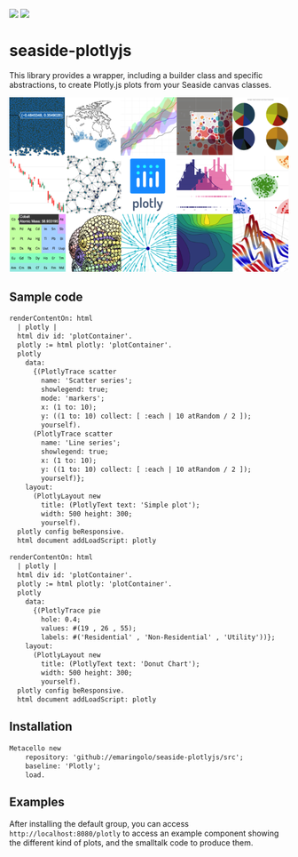 <img src="https://avatars.githubusercontent.com/u/8545049?s=200&v=4" height="70"> <a href="https://plotly.com/javascript/"><img src="https://images.plot.ly/logo/plotlyjs-logo@2x.png" height="70"></a>

# seaside-plotlyjs
This library provides a wrapper, including a builder class and specific abstractions, to create Plotly.js plots from your Seaside canvas classes.

<p align="center">
    <a href="https://plotly.com/javascript/" target="_blank">
        <img src="https://raw.githubusercontent.com/cldougl/plot_images/add_r_img/plotly_2017.png">
    </a>
</p>



## Sample code


```smalltalk
renderContentOn: html
  | plotly |
  html div id: 'plotContainer'.
  plotly := html plotly: 'plotContainer'.
  plotly
    data:
      {(PlotlyTrace scatter
        name: 'Scatter series';
        showlegend: true;
        mode: 'markers';
        x: (1 to: 10);
        y: ((1 to: 10) collect: [ :each | 10 atRandom / 2 ]);
        yourself).
      (PlotlyTrace scatter
        name: 'Line series';
        showlegend: true;
        x: (1 to: 10);
        y: ((1 to: 10) collect: [ :each | 10 atRandom / 2 ]);
        yourself)};
    layout:
      (PlotlyLayout new
        title: (PlotlyText text: 'Simple plot');
        width: 500 height: 300;
        yourself).
  plotly config beResponsive.
  html document addLoadScript: plotly
``` 


```smalltalk
renderContentOn: html
  | plotly |
  html div id: 'plotContainer'.
  plotly := html plotly: 'plotContainer'.
  plotly
    data:
      {(PlotlyTrace pie
        hole: 0.4;
        values: #(19 , 26 , 55);
        labels: #('Residential' , 'Non-Residential' , 'Utility'))};
    layout:
      (PlotlyLayout new
        title: (PlotlyText text: 'Donut Chart');
        width: 500 height: 300;
        yourself).
  plotly config beResponsive.
  html document addLoadScript: plotly
```

## Installation

```smalltalk
Metacello new
	repository: 'github://emaringolo/seaside-plotlyjs/src';
	baseline: 'Plotly';
	load.
```


## Examples

After installing the default group, you can access `http://localhost:8080/plotly` to access an example component showing the different kind of plots, and the smalltalk code to produce them.
